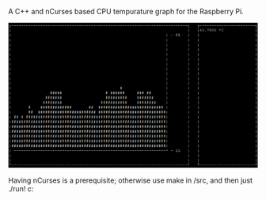 A C++ and nCurses based CPU tempurature graph for the Raspberry Pi.

![header image](https://raw.githubusercontent.com/romanbog/PiTemps/master/img/Capture.PNG)

Having nCurses is a prerequisite; otherwise use make in /src, and then just ./run! c:
